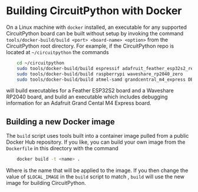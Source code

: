 # Building CircuitPython with Docker

On a Linux machine with `docker` installed, an executable for any supported CircuitPython board can be built without setup by invoking the command `tools/docker-build/build <port> <board-name> <option>` from the CircuitPython root directory.  For example, if the CircuitPython repo is located at `~/circuitpython` the commands

```bash
    cd ~/circuitpython
    sudo tools/docker-build/build espressif adafruit_feather_esp32s2_reverse_tft
    sudo tools/docker-build/build raspberrypi waveshare_rp2040_zero
    sudo tools/docker-build/build atmel-samd grandcentral_m4_express DEBUG=1
```

will build executables for a Feather ESP32S2 board and a Waveshare RP2040 board, and build an executable which includes debugging information for an Adafruit Grand Cental M4 Express board.

## Building a new Docker image

The `build` script uses tools built into a container image pulled from a public Docker Hub repository.  If you like, you can build your own image from the `Dockerfile` in this directory with the command

```bash
    docker build -t <name> .
```

Where <name> is the name that will be applied to the image.  If you then change the value of `$LOCAL_IMAGE` in the `build` script to match <name>, `build` will use the new image for building CircuitPython.

 

